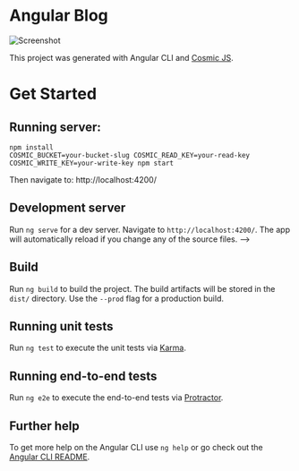 # Angular Blog

![Screenshot](https://cosmic-s3.imgix.net/e04ec530-c224-11e8-b221-e37a82f35b47-Screenshot%20from%202018-09-26%2016-02-47.png)

This project was generated with Angular CLI and [Cosmic JS](https://cosmicjs.com/).

# Get Started

## Running server:

```
npm install
COSMIC_BUCKET=your-bucket-slug COSMIC_READ_KEY=your-read-key COSMIC_WRITE_KEY=your-write-key npm start
```

Then navigate to: http://localhost:4200/

## Development server

Run `ng serve` for a dev server. Navigate to `http://localhost:4200/`. The app will automatically reload if you change any of the source files. -->

## Build

Run `ng build` to build the project. The build artifacts will be stored in the `dist/` directory. Use the `--prod` flag for a production build.

## Running unit tests

Run `ng test` to execute the unit tests via [Karma](https://karma-runner.github.io).

## Running end-to-end tests

Run `ng e2e` to execute the end-to-end tests via [Protractor](http://www.protractortest.org/).

## Further help

To get more help on the Angular CLI use `ng help` or go check out the [Angular CLI README](https://github.com/angular/angular-cli/blob/master/README.md).


